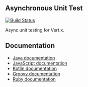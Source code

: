 ## Asynchronous Unit Test



[![Build Status](https://travis-ci.org/vert-x3/vertx-unit.svg?branch=master)](https://travis-ci.org/vert-x3/vertx-unit)

Async unit testing for Vert.x.

## Documentation

* [Java documentation](http://vertx.io/docs/vertx-unit/java/)
* [JavaScript documentation](http://vertx.io/docs/vertx-unit/js/)
* [Kotlin documentation](http://vertx.io/docs/vertx-unit/kotlin/)
* [Groovy documentation](http://vertx.io/docs/vertx-unit/groovy/)
* [Ruby documentation](http://vertx.io/docs/vertx-unit/ruby/)
